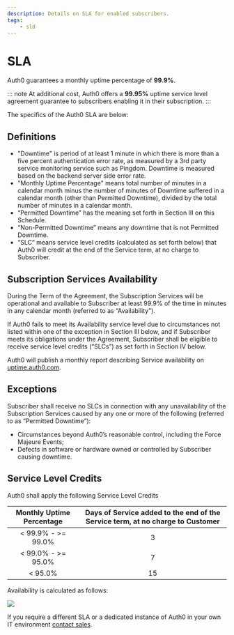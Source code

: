 ```yaml
---
description: Details on SLA for enabled subscribers.
tags:
    - sld
---
```


# SLA

Auth0 guarantees a monthly uptime percentage of **99.9%**. 

::: note
At additional cost, Auth0 offers a __99.95%__ uptime service level agreement guarantee to subscribers enabling it in their subscription.
:::

The specifics of the Auth0 SLA are below:

## Definitions
* "Downtime" is period of at least 1 minute in which there is more than a five percent authentication error rate, as measured by a 3rd party service monitoring service such as Pingdom. Downtime is measured based on the backend server side error rate.
* "Monthly Uptime Percentage" means total number of minutes in a calendar month minus the number of minutes of Downtime suffered in a calendar month (other than Permitted Downtime), divided by the total number of minutes in a calendar month.
* “Permitted Downtime” has the meaning set forth in Section III on this Schedule.
* “Non-Permitted Downtime” means any downtime that is not Permitted Downtime.
* “SLC” means service level credits (calculated as set forth below) that Auth0 will credit at the end of the Service term, at no charge to Subscriber.

## Subscription Services Availability

During the Term of the Agreement, the Subscription Services will be operational and available to Subscriber at least 99.9% of the time in minutes in any calendar month (referred to as “Availability”).

If Auth0 fails to meet its Availability service level due to circumstances not listed within one of the exception in Section III below, and if Subscriber meets its obligations under the Agreement, Subscriber shall be eligible to receive service level credits (“SLCs”) as set forth in Section IV below.

Auth0 will publish a monthly report describing Service availability on [uptime.auth0.com](http://uptime.auth0.com/749624).

## Exceptions

Subscriber shall receive no SLCs in connection with any unavailability of the Subscription Services caused by any one or more of the following (referred to as “Permitted Downtime”):

* Circumstances beyond Auth0’s reasonable control, including the Force Majeure Events;
* Defects in software or hardware owned or controlled by Subscriber causing downtime.

## Service Level Credits

Auth0 shall apply the following Service Level Credits

| Monthly Uptime Percentage | Days of Service added to the end of the Service term, at no charge to Customer |
| :---: | :---: |
| < 99.9% - >= 99.0% | 3 |
| < 99.0%  - >= 95.0% | 7 |
| < 95.0% | 15 |

Availability is calculated as follows:

![](/media/articles/sla/availability.svg)

If you require a different SLA or a dedicated instance of Auth0 in your own IT environment [contact sales](https://auth0.com/?contact=true).
